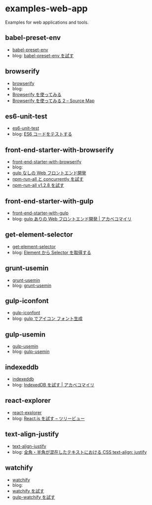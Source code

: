 # examples-web-app

Examples for web applications and tools.

## babel-preset-env

* [babel-preset-env](./babel-preset-env)
* blog: [babel-preset-env を試す](http://akabeko.me/blog/2017/03/babel-preset-env)

## browserify

* [browserify](./browserify)
* blog:
 *  [Browserify を使ってみる](http://akabeko.me/blog/2014/12/browserify/)
 * [Browserify を使ってみる 2 – Source Map](http://akabeko.me/blog/2014/12/browserify-2-source-map/)

## es6-unit-test

* [es6-unit-test](./es6-unit-test)
* blog: [ES6 コードをテストする](http://akabeko.me/blog/2015/05/es6-unit-test/)

## front-end-starter-with-browserify

* [front-end-starter-with-browserify](./front-end-starter-with-browserify)
* blog:
 * [gulp なしの Web フロントエンド開発](http://akabeko.me/blog/2015/08/dev-web-front-end-without-gulp/)
 * [npm-run-all と concurrently を試す](http://akabeko.me/blog/2015/08/npm-run-all-and-concurrently/)
 * [npm-run-all v1.2.8 を試す](http://akabeko.me/blog/2015/09/npm-run-all-v1-2-8/)

## front-end-starter-with-gulp

* [front-end-starter-with-gulp](./front-end-starter-with-gulp)
* blog: [gulp ありの Web フロントエンド開発 | アカベコマイリ](http://akabeko.me/blog/2015/08/dev-web-front-end-with-gulp/)

## get-element-selector

* [get-element-selector](./get-element-selector)
* blog: [Element から Selector を取得する](http://akabeko.me/blog/2015/06/get-element-selector/)

## grunt-usemin

* [grunt-usemin](./grunt-usemin)
* blog: [grunt-usemin](http://akabeko.me/blog/2014/12/grunt-usemin/)

## gulp-iconfont

* [gulp-iconfont](./gulp-iconfont)
* blog: [gulp でアイコン フォント生成](http://akabeko.me/blog/2015/01/gulp-iconfont/)

## gulp-usemin

* [gulp-usemin](./gulp-usemin)
* blog: [gulp-usemin](http://akabeko.me/blog/2014/12/gulp-usemin/)

## indexeddb

* [indexeddb](./indexeddb)
* blog: [IndexedDB を試す | アカベコマイリ](http://akabeko.me/blog/2015/02/indexeddb/)

## react-explorer

* [react-explorer](./react-explorer)
* blog: [React.js を試す – ツリービュー](http://akabeko.me/blog/2014/12/reactjs-treeview/)

## text-align-justify

* [text-align-justify](./text-align-justify)
* blog: [全角・半角が混在したテキストにおける CSS text-align: justify](http://akabeko.me/blog/2015/04/css-text-align-justify-mixed-single-multi-byte-char/)

## watchify

* [watchify](./watchify)
* blog:
 * [watchify を試す](http://akabeko.me/blog/2015/02/watchify/)
 * [gulp-watchify を試す](http://akabeko.me/blog/2015/05/gulp-watchify/)
